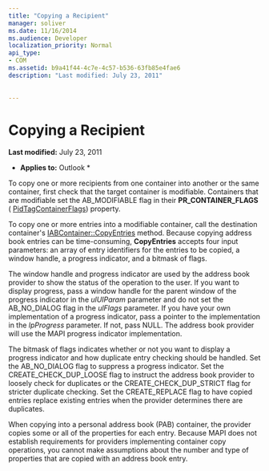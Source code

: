 ```yaml
---
title: "Copying a Recipient"
manager: soliver
ms.date: 11/16/2014
ms.audience: Developer
localization_priority: Normal
api_type:
- COM
ms.assetid: b9a41f44-4c7e-4c57-b536-63fb85e4fae6
description: "Last modified: July 23, 2011"
 
 
---
```


# Copying a Recipient

 **Last modified:** July 23, 2011 
  
 * **Applies to:** Outlook * 
  
To copy one or more recipients from one container into another or the same container, first check that the target container is modifiable. Containers that are modifiable set the AB_MODIFIABLE flag in their **PR_CONTAINER_FLAGS** ( [PidTagContainerFlags](pidtagcontainerflags-canonical-property.md)) property.
  
To copy one or more entries into a modifiable container, call the destination container's [IABContainer::CopyEntries](iabcontainer-copyentries.md) method. Because copying address book entries can be time-consuming, **CopyEntries** accepts four input parameters: an array of entry identifiers for the entries to be copied, a window handle, a progress indicator, and a bitmask of flags. 
  
The window handle and progress indicator are used by the address book provider to show the status of the operation to the user. If you want to display progress, pass a window handle for the parent window of the progress indicator in the  _ulUIParam_ parameter and do not set the AB_NO_DIALOG flag in the  _ulFlags_ parameter. If you have your own implementation of a progress indicator, pass a pointer to the implementation in the  _lpProgress_ parameter. If not, pass NULL. The address book provider will use the MAPI progress indicator implementation. 
  
The bitmask of flags indicates whether or not you want to display a progress indicator and how duplicate entry checking should be handled. Set the AB_NO_DIALOG flag to suppress a progress indicator. Set the CREATE_CHECK_DUP_LOOSE flag to instruct the address book provider to loosely check for duplicates or the CREATE_CHECK_DUP_STRICT flag for stricter duplicate checking. Set the CREATE_REPLACE flag to have copied entries replace existing entries when the provider determines there are duplicates. 
  
When copying into a personal address book (PAB) container, the provider copies some or all of the properties for each entry. Because MAPI does not establish requirements for providers implementing container copy operations, you cannot make assumptions about the number and type of properties that are copied with an address book entry.
  

